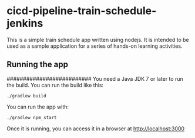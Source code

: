# cicd-pipeline-train-schedule-jenkins

This is a simple train schedule app written using nodejs. It is intended to be used as a sample application for a series of hands-on learning activities.

## Running the app
##########################
You need a Java JDK 7 or later to run the build. You can run the build like this:

    ./gradlew build

You can run the app with:

    ./gradlew npm_start

Once it is running, you can access it in a browser at [http://localhost:3000](http://localhost:3000)
